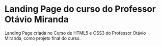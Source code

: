 # Landing Page do curso do Professor Otávio Miranda

Landing Page criada no Curso de HTML5 e CSS3 do Professor Otávio Miranda, como projeto final do curso.
